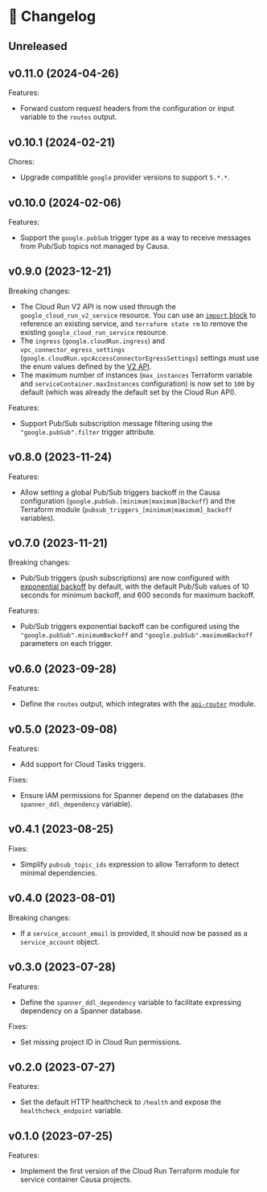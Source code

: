 # 🔖 Changelog

## Unreleased

## v0.11.0 (2024-04-26)

Features:

- Forward custom request headers from the configuration or input variable to the `routes` output.

## v0.10.1 (2024-02-21)

Chores:

- Upgrade compatible `google` provider versions to support `5.*.*`.

## v0.10.0 (2024-02-06)

Features:

- Support the `google.pubSub` trigger type as a way to receive messages from Pub/Sub topics not managed by Causa.

## v0.9.0 (2023-12-21)

Breaking changes:

- The Cloud Run V2 API is now used through the `google_cloud_run_v2_service` resource. You can use an [`import` block](https://developer.hashicorp.com/terraform/language/import) to reference an existing service, and `terraform state rm` to remove the existing `google_cloud_run_service` resource.
- The `ingress` (`google.cloudRun.ingress`) and `vpc_connector_egress_settings` (`google.cloudRun.vpcAccessConnectorEgressSettings`) settings must use the enum values defined by the [V2 API](https://cloud.google.com/run/docs/reference/rest/v2/projects.locations.services).
- The maximum number of instances (`max_instances` Terraform variable and `serviceContainer.maxInstances` configuration) is now set to `100` by default (which was already the default set by the Cloud Run API).

Features:

- Support Pub/Sub subscription message filtering using the `"google.pubSub".filter` trigger attribute.

## v0.8.0 (2023-11-24)

Features:

- Allow setting a global Pub/Sub triggers backoff in the Causa configuration (`google.pubSub.[minimum|maximum]Backoff`) and the Terraform module (`pubsub_triggers_[minimum|maximum]_backoff` variables).

## v0.7.0 (2023-11-21)

Breaking changes:

- Pub/Sub triggers (push subscriptions) are now configured with [exponential backoff](https://cloud.google.com/pubsub/docs/handling-failures#exponential_backoff) by default, with the default Pub/Sub values of 10 seconds for minimum backoff, and 600 seconds for maximum backoff.

Features:

- Pub/Sub triggers exponential backoff can be configured using the `"google.pubSub".minimumBackoff` and `"google.pubSub".maximumBackoff` parameters on each trigger.

## v0.6.0 (2023-09-28)

Features:

- Define the `routes` output, which integrates with the [`api-router`](https://github.com/causa-io/terraform-google-api-router) module.

## v0.5.0 (2023-09-08)

Features:

- Add support for Cloud Tasks triggers.

Fixes:

- Ensure IAM permissions for Spanner depend on the databases (the `spanner_ddl_dependency` variable).

## v0.4.1 (2023-08-25)

Fixes:

- Simplify `pubsub_topic_ids` expression to allow Terraform to detect minimal dependencies.

## v0.4.0 (2023-08-01)

Breaking changes:

- If a `service_account_email` is provided, it should now be passed as a `service_account` object.

## v0.3.0 (2023-07-28)

Features:

- Define the `spanner_ddl_dependency` variable to facilitate expressing dependency on a Spanner database.

Fixes:

- Set missing project ID in Cloud Run permissions.

## v0.2.0 (2023-07-27)

Features:

- Set the default HTTP healthcheck to `/health` and expose the `healthcheck_endpoint` variable.

## v0.1.0 (2023-07-25)

Features:

- Implement the first version of the Cloud Run Terraform module for service container Causa projects.
